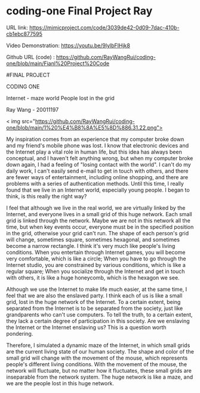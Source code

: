 # coding-one Final Project Ray

URL link:
https://mimicproject.com/code/3039de42-0d09-7dac-410b-cb1ebc877595

Video Demonstration:
https://youtu.be/9lylbFIHjk8

Github URL  (code) :
https://github.com/RayWangRui/coding-one/blob/main/Fianl%20Project%20Code

#FINAL PROJECT

CODING ONE


Internet - maze world
People lost in the grid

Ray Wang - 20011197

< img src="https://github.com/RayWangRui/coding-one/blob/main/1%20%E4%B8%8A%E5%8D%886.31.22.png"> 


My inspiration comes from an experience that my computer broke down and my friend's mobile phone was lost. I know that electronic devices and the Internet play a vital role in human life, but this idea has always been conceptual, and I haven't felt anything wrong, but when my computer broke down again, I had a feeling of "losing contact with the world". I can't do my daily work, I can't easily send e-mail to get in touch with others, and there are fewer ways of entertainment, including online shopping, and there are problems with a series of authentication methods. Until this time, I really found that we live in an Internet world, especially young people. I began to think, is this really the right way?

I feel that although we live in the real world, we are virtually linked by the Internet, and everyone lives in a small grid of this huge network. Each small grid is linked through the network. Maybe we are not in this network all the time, but when key events occur, everyone must be in the specified position in the grid, otherwise your grid can't run. The shape of each person's grid will change, sometimes square, sometimes hexagonal, and sometimes become a narrow rectangle. I think it's very much like people's living conditions. When you entertain through Internet games, you will become very comfortable, which is like a circle; When you have to go through the Internet studio, you are constrained by various conditions, which is like a regular square; When you socialize through the Internet and get in touch with others, it is like a huge honeycomb, which is the hexagon we see.

Although we use the Internet to make life much easier, at the same time, I feel that we are also the enslaved party. I think each of us is like a small grid, lost in the huge network of the Internet. To a certain extent, being separated from the Internet is to be separated from the society, just like grandparents who can't use computers. To tell the truth, to a certain extent, they lack a certain degree of participation in this society. Are we enslaving the Internet or the Internet enslaving us? This is a question worth pondering.

Therefore, I simulated a dynamic maze of the Internet, in which small grids are the current living state of our human society. The shape and color of the small grid will change with the movement of the mouse, which represents people's different living conditions. With the movement of the mouse, the network will fluctuate, but no matter how it fluctuates, these small grids are inseparable from the network system. The huge network is like a maze, and we are the people lost in this huge network.
